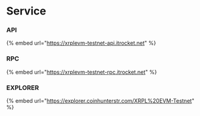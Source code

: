 # Service

### API

{% embed url="https://xrplevm-testnet-api.itrocket.net" %}

### RPC

{% embed url="https://xrplevm-testnet-rpc.itrocket.net" %}

### EXPLORER

{% embed url="https://explorer.coinhunterstr.com/XRPL%20EVM-Testnet" %}
